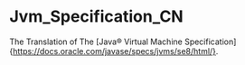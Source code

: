 # Jvm_Specification_CN

The Translation of The [Java® Virtual Machine Specification]{https://docs.oracle.com/javase/specs/jvms/se8/html/}.
